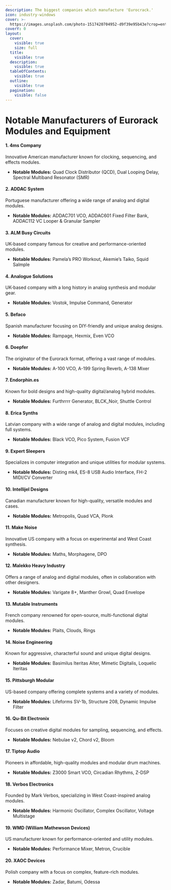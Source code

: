 ```yaml
---
description: The biggest companies which manufacture 'Eurocrack.'
icon: industry-windows
cover: >-
  https://images.unsplash.com/photo-1517420704952-d9f39e95b43e?crop=entropy&cs=srgb&fm=jpg&ixid=M3wxOTcwMjR8MHwxfHNlYXJjaHw5fHxlbGVjdHJvbmljc3xlbnwwfHx8fDE3NDMyNTQ0MTl8MA&ixlib=rb-4.0.3&q=85
coverY: 0
layout:
  cover:
    visible: true
    size: full
  title:
    visible: true
  description:
    visible: true
  tableOfContents:
    visible: true
  outline:
    visible: true
  pagination:
    visible: false
---
```


# Notable Manufacturers of Eurorack Modules and Equipment

#### 1. 4ms Company

Innovative American manufacturer known for clocking, sequencing, and effects modules.

* **Notable Modules:** Quad Clock Distributor (QCD), Dual Looping Delay, Spectral Multiband Resonator (SMR)

#### 2. ADDAC System

Portuguese manufacturer offering a wide range of analog and digital modules.

* **Notable Modules:** ADDAC701 VCO, ADDAC601 Fixed Filter Bank, ADDAC112 VC Looper & Granular Sampler

#### 3. ALM Busy Circuits

UK-based company famous for creative and performance-oriented modules.

* **Notable Modules:** Pamela’s PRO Workout, Akemie’s Taiko, Squid Salmple

#### 4. Analogue Solutions

UK-based company with a long history in analog synthesis and modular gear.

* **Notable Modules:** Vostok, Impulse Command, Generator

#### 5. Befaco

Spanish manufacturer focusing on DIY-friendly and unique analog designs.

* **Notable Modules:** Rampage, Hexmix, Even VCO

#### 6. Doepfer

The originator of the Eurorack format, offering a vast range of modules.

* **Notable Modules:** A-100 VCO, A-199 Spring Reverb, A-138 Mixer

#### 7. Endorphin.es

Known for bold designs and high-quality digital/analog hybrid modules.

* **Notable Modules:** Furthrrrr Generator, BLCK\_Noir, Shuttle Control

#### 8. Erica Synths

Latvian company with a wide range of analog and digital modules, including full systems.

* **Notable Modules:** Black VCO, Pico System, Fusion VCF

#### 9. Expert Sleepers

Specializes in computer integration and unique utilities for modular systems.

* **Notable Modules:** Disting mk4, ES-8 USB Audio Interface, FH-2 MIDI/CV Converter

#### 10. Intellijel Designs

Canadian manufacturer known for high-quality, versatile modules and cases.

* **Notable Modules:** Metropolis, Quad VCA, Plonk

#### 11. Make Noise

Innovative US company with a focus on experimental and West Coast synthesis.

* **Notable Modules:** Maths, Morphagene, DPO

#### 12. Malekko Heavy Industry

Offers a range of analog and digital modules, often in collaboration with other designers.

* **Notable Modules:** Varigate 8+, Manther Growl, Quad Envelope

#### 13. Mutable Instruments

French company renowned for open-source, multi-functional digital modules.

* **Notable Modules:** Plaits, Clouds, Rings

#### 14. Noise Engineering

Known for aggressive, characterful sound and unique digital designs.

* **Notable Modules:** Basimilus Iteritas Alter, Mimetic Digitalis, Loquelic Iteritas

#### 15. Pittsburgh Modular

US-based company offering complete systems and a variety of modules.

* **Notable Modules:** Lifeforms SV-1b, Structure 208, Dynamic Impulse Filter

#### 16. Qu-Bit Electronix

Focuses on creative digital modules for sampling, sequencing, and effects.

* **Notable Modules:** Nebulae v2, Chord v2, Bloom

#### 17. Tiptop Audio

Pioneers in affordable, high-quality modules and modular drum machines.

* **Notable Modules:** Z3000 Smart VCO, Circadian Rhythms, Z-DSP

#### 18. Verbos Electronics

Founded by Mark Verbos, specializing in West Coast-inspired analog modules.

* **Notable Modules:** Harmonic Oscillator, Complex Oscillator, Voltage Multistage

#### 19. WMD (William Mathewson Devices)

US manufacturer known for performance-oriented and utility modules.

* **Notable Modules:** Performance Mixer, Metron, Crucible

#### 20. XAOC Devices

Polish company with a focus on complex, feature-rich modules.

* **Notable Modules:** Zadar, Batumi, Odessa

